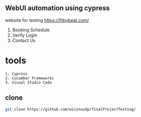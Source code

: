 ## WebUI automation using cypress
website for testing https://fitbybeat.com/
  1. Booking Schedule
  2. Verify Login
  3. Contact Us

# tools
    1. Cypress
    2. Cucumber Frameworks
    3. Visual Studio Code 

## clone
```bash
git clone https://github.com/wiisnuudp/finalProjectTesting/

